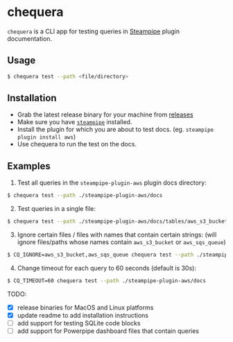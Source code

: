 # chequera

`chequera` is a CLI app for testing queries in [Steampipe](https://steampipe.io/) plugin documentation.

## Usage

```sh
$ chequera test --path <file/directory>
```

## Installation

- Grab the latest release binary for your machine from [releases](https://github.com/chandru89new/chequera/releases/latest)
- Make sure you have [`steampipe`](https://steampipe.io/downloads) installed.
- Install the plugin for which you are about to test docs. (eg. `steampipe plugin install aws`)
- Use chequera to run the test on the docs.

## Examples

1. Test all queries in the `steampipe-plugin-aws` plugin docs directory:

```sh
$ chequera test --path ./steampipe-plugin-aws/docs
```

2. Test queries in a single file:

```sh
$ chequera test --path ./steampipe-plugin-aws/docs/tables/aws_s3_bucket.md
```

3. Ignore certain files / files with names that contain certain strings: (will ignore files/paths whose names contain `aws_s3_bucket` or `aws_sqs_queue`)

```sh
$ CQ_IGNORE=aws_s3_bucket,aws_sqs_queue chequera test --path ./steampipe-plugin-aws/docs
```

4. Change timeout for each query to 60 seconds (default is 30s):

```sh
$ CQ_TIMEOUT=60 chequera test --path ./steampipe-plugin-aws/docs
```

TODO:

- [x] release binaries for MacOS and Linux platforms
- [x] update readme to add installation instructions
- [ ] add support for testing SQLite code blocks
- [ ] add support for Powerpipe dashboard files that contain queries
